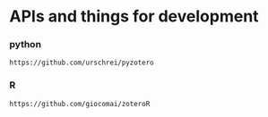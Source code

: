 # APIs and things for development
### python
`https://github.com/urschrei/pyzotero`

### R
`https://github.com/giocomai/zoteroR`
